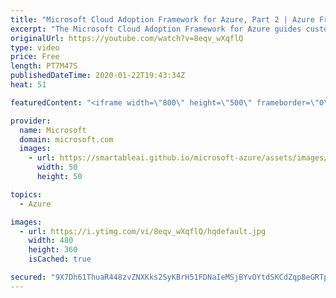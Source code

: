 ```yaml
---
title: "Microsoft Cloud Adoption Framework for Azure, Part 2 | Azure Friday"
excerpt: "The Microsoft Cloud Adoption Framework for Azure guides customers through their cloud journey, to use and adopt cloud services with confidence and in control. In this episode, Scott Bockheim shows Lara Rubbelke the tools, templates, assessments, and resources to implement the guidance from this framework"
originalUrl: https://youtube.com/watch?v=8eqv_wXqflQ
type: video
price: Free
length: PT7M47S
publishedDateTime: 2020-01-22T19:43:34Z
heat: 51

featuredContent: "<iframe width=\"800\" height=\"500\" frameborder=\"0\" src=\"https://www.youtube.com/embed/8eqv_wXqflQ\" allow=\"accelerometer; autoplay; encrypted-media; gyroscope; picture-in-picture\" allowfullscreen></iframe>"

provider:
  name: Microsoft
  domain: microsoft.com
  images:
    - url: https://smartableai.github.io/microsoft-azure/assets/images/organizations/microsoft.com-50x50.jpg
      width: 50
      height: 50

topics:
  - Azure

images:
  - url: https://i.ytimg.com/vi/8eqv_wXqflQ/hqdefault.jpg
    width: 480
    height: 360
    isCached: true

secured: "9X7Dh61ThuaR448zvZNXKks2SyKBrH51FDNaIeMSjBYvOYtdSKCdZqp8eGRTpA+nx++w4sXr1z76l9D192VE1+v3Np6BgZfCtx0rmRxi1taIbCDoXEhEgfvH+0UDRb39ihfqCAacgZClL5Wr4wWAKU5WdXW3RKuTnnzI7pWF7Jdoagav0hXlVLoOpniGVuxf7Sbnzh5xzqnobzByluuNc1ewF0w6Q5lvgPqHFeHvJwcY4jBPQvuPsgQzWp8TgSSm0OlSDaXXr67o58IzjKJSM2KFyyaKY4ZX4p66hmc9B5W3pz5aWp6V9juRsUp+IxmOgNlXUbnLhAeW1gFgw2a3LqddTh7xqOBBVrAJ+qxf2xPXe8+FHdRsNnZ9/GEEGzBBCodWOtCJ+2fQAe/t+fr6B7gjJ9EeJ7ut/CHtg6/XzYg=;yCG6mtRvJ0Pk3Q0wPOk7jQ=="
---
```


